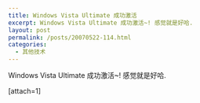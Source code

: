 ```yaml
---
title: Windows Vista Ultimate 成功激活
excerpt: Windows Vista Ultimate 成功激活~! 感觉就是好哈.
layout: post
permalink: /posts/20070522-114.html
categories:
  - 其他技术
---
```

Windows Vista Ultimate 成功激活~! 感觉就是好哈.

[attach=1]

&nbsp;